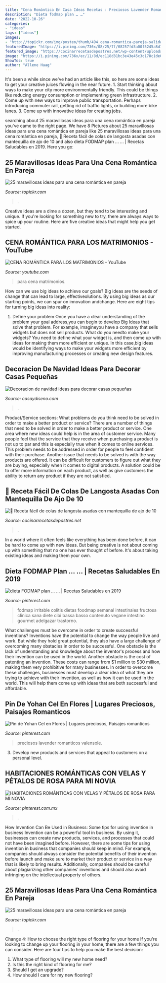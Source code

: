 ```yaml
---
title: "Cena Romántica En Casa Ideas Recetas : Preciosos Lavender Romanticos Valensole"
description: "Dieta fodmap plan … …"
date: "2022-10-26"
categories:
- "ideas"
tags: ["ideas"]
images:
- "http://topickr.com/img/posteo/thumb/494_cena-romantica-pareja-salida_3773.jpg"
featuredImage: "https://i.pinimg.com/736x/08/25/7f/08257fd3a00f5245a8d1d3dcd45860fe.jpg"
featured_image: "https://cocinarrecetasdepostres.net/wp-content/uploads/2019/08/1565392809_477_Receta-facil-de-colas-de-langosta-asadas-con-mantequilla-de.jpg"
image: "https://i.pinimg.com/736x/ec/11/8d/ec118d31bc3e43e45c3c178c1de0f9ca--link-change-.jpg"
ShowToc: true
author: "Allene Haag"
---
```



It's been a while since we've had an article like this, so here are some ideas to get your creative juices flowing in the near future. 1. Start thinking about ways to make your city more environmentally friendly. This could be things like reducing energy consumption or implementing green infrastructure. 2. Come up with new ways to improve public transportation. Perhaps introducing commuter rail, getting rid of traffic lights, or building more bike lanes. 3. Come up with innovative ideas for creating jobs.

	

		
searching about 25 maravillosas ideas para una cena romántica en pareja you've came to the right page. We have 8 Pictures about 25 maravillosas ideas para una cena romántica en pareja like 25 maravillosas ideas para una cena romántica en pareja, 🏅 Receta fácil de colas de langosta asadas con mantequilla de ajo de 10 and also dieta FODMAP plan … … | Recetas Saludables en 2019. Here you go:
		
    
## 25 Maravillosas Ideas Para Una Cena Romántica En Pareja

<img loading=lazy src="http://topickr.com/img/posteo/thumb/494_cena-romantica-pareja-salida_3774.jpg" onerror="this.onerror=null;this.src='https://tse2.mm.bing.net/th?id=OIP.wHEaIYCKbNpuo-cTPPgLjwHaF0&amp;pid=15.1';" alt="25 maravillosas ideas para una cena romántica en pareja">

_Source: topickr.com_

>. 

	

Creative ideas are a dime a dozen, but they tend to be interesting and unique. If you're looking for something new to try, there are always ways to spice up your routine. Here are five creative ideas that might help you get started.

    
## CENA ROMÁNTICA PARA LOS MATRIMONIOS - YouTube

<img loading=lazy src="https://i.ytimg.com/vi/hgDuXHNeehE/maxresdefault.jpg" onerror="this.onerror=null;this.src='https://tse1.mm.bing.net/th?id=OIP.m8lPKVAFJ58xOfFAXmhzDgHaEK&amp;pid=15.1';" alt="CENA ROMÁNTICA PARA LOS MATRIMONIOS - YouTube">

_Source: youtube.com_

>para cena matrimonios. 

	

How can we use big ideas to achieve our goals?
Big ideas are the seeds of change that can lead to large, effectiveolutions. By using big ideas as our starting points, we can spur on innovation andchange. Here are eight tips for turning big ideas into reality:
1. Define your problem
Once you have a clear understanding of the problem your goal address,you can begin to develop Big Ideas that solve that problem. For example, imagineyou have a company that sells widgets but does not sell products. What do you needto make your widgets? You need to define what your widget is, and then come up with ideas for making them more efficient or unique. In this case,big ideas would be identifying ways to make your widgets more efficient by improving manufacturing processes or creating new design features.


    
## Decoracion De Navidad Ideas Para Decorar Casas Pequeñas

<img loading=lazy src="https://casaydiseno.com/wp-content/uploads/2015/09/decoracion-navidad-ideas-para-decorar-estilo-natural1.jpg" onerror="this.onerror=null;this.src='https://tse3.mm.bing.net/th?id=OIP.GdyhnFREK5vRKMAZwpL5AAHaKL&amp;pid=15.1';" alt="Decoracion de navidad ideas para decorar casas pequeñas">

_Source: casaydiseno.com_

>. 

	

Product/Service sections: What problems do you think need to be solved in order to make a better product or service?
There are a number of things that need to be solved in order to make a better product or service. One area where new ideas could help is in the area of customer service. Many people feel that the service that they receive when purchasing a product is not up to par and this is especially true when it comes to online services. This problem needs to be addressed in order for people to feel confident with their purchase. Another issue that needs to be solved is with the way products are offered. It can be difficult for customers to figure out what they are buying, especially when it comes to digital products. A solution could be to offer more information on each product, as well as give customers the ability to return any product if they are not satisfied.

    
## 🏅 Receta Fácil De Colas De Langosta Asadas Con Mantequilla De Ajo De 10

<img loading=lazy src="https://cocinarrecetasdepostres.net/wp-content/uploads/2019/08/1565392809_477_Receta-facil-de-colas-de-langosta-asadas-con-mantequilla-de.jpg" onerror="this.onerror=null;this.src='https://tse2.mm.bing.net/th?id=OIP.59qNyF3ed9S_nwcnh7A7WAHaLH&amp;pid=15.1';" alt="🏅 Receta fácil de colas de langosta asadas con mantequilla de ajo de 10">

_Source: cocinarrecetasdepostres.net_

>. 

	

In a world where it often feels like everything has been done before, it can be hard to come up with new ideas. But being creative is not about coming up with something that no one has ever thought of before. It's about taking existing ideas and making them your own.

    
## Dieta FODMAP Plan … … | Recetas Saludables En 2019

<img loading=lazy src="https://i.pinimg.com/736x/2d/60/90/2d609063a5e2dc9d4464a5760cd8b6d9--dieta-fodmap-dieta-paleo.jpg?b=t" onerror="this.onerror=null;this.src='https://tse1.mm.bing.net/th?id=OIP.EaK-neIcdsK6xHWxfIN_1gHaEd&amp;pid=15.1';" alt="dieta FODMAP plan … … | Recetas Saludables en 2019">

_Source: pinterest.com_

>fodmap irritable colitis dietas foodmap semanal intestinales fructosa clinica sana diete cibi bassa basso contenuto vegane intestino gourmet adelgazar trastorno. 

	

What challenges must be overcome in order to create successful inventions?
Inventions have the potential to change the way people live and work. But while they hold great potential, they also have a large challenge of overcoming many obstacles in order to be successful. One obstacle is the lack of understanding and knowledge about the inventor's process and how their invention can be used in the world. Another obstacle is the cost of patenting an invention. These costs can range from $1 million to $30 million, making them very prohibitive for many businesses. In order to overcome these challenges, businesses must develop a clear idea of what they are trying to achieve with their invention, as well as how it can be used in the world. This will help them come up with ideas that are both successful and affordable.

    
## Pin De Yohan Cel En Flores | Lugares Preciosos, Paisajes Romanticos

<img loading=lazy src="https://i.pinimg.com/736x/08/25/7f/08257fd3a00f5245a8d1d3dcd45860fe.jpg" onerror="this.onerror=null;this.src='https://tse1.mm.bing.net/th?id=OIP.m-HwtPVRMfxIi3qj5HB5AgHaKm&amp;pid=15.1';" alt="Pin de Yohan Cel en Flores | Lugares preciosos, Paisajes romanticos">

_Source: pinterest.com_

>preciosos lavender romanticos valensole. 

	

3. Develop new products and services that appeal to customers on a personal level.

    
## HABITACIONES ROMÁNTICAS CON VELAS Y PÉTALOS DE ROSA PARA MI NOVIA

<img loading=lazy src="https://i.pinimg.com/736x/ec/11/8d/ec118d31bc3e43e45c3c178c1de0f9ca--link-change-.jpg" onerror="this.onerror=null;this.src='https://tse1.mm.bing.net/th?id=OIP.nPErxConw74PpWuEZc19eQHaFB&amp;pid=15.1';" alt="HABITACIONES ROMÁNTICAS CON VELAS Y PÉTALOS DE ROSA PARA MI NOVIA">

_Source: pinterest.com.mx_

>. 

	

How Invention Can Be Used in Business: Some tips for using invention in business
Invention can be a powerful tool in business. By using it, businesses can create new products, services, and processes that could not have been imagined before. However, there are some tips for using invention in business that companies should keep in mind. For example, companies should always consider the potential benefits of their invention before launch and make sure to market their product or service in a way that is likely to bring results. Additionally, companies should be careful about plagiarizing other companies’ inventions and should also avoid infringing on the intellectual property of others.

    
## 25 Maravillosas Ideas Para Una Cena Romántica En Pareja

<img loading=lazy src="http://topickr.com/img/posteo/thumb/494_cena-romantica-pareja-salida_3773.jpg" onerror="this.onerror=null;this.src='https://tse1.mm.bing.net/th?id=OIP.kC0akp5e2WMcLCjZuUEt4gHaDX&amp;pid=15.1';" alt="25 maravillosas ideas para una cena romántica en pareja">

_Source: topickr.com_

>. 

	

Change 4: How to choose the right type of flooring for your home
If you're looking to change up your flooring in your home, there are a few things you can consider. Here are four tips to help you make the best decision: 
1. What type of flooring will my new home need?
2. Is this the right kind of flooring for me?
3. Should I get an upgrade?
4. How should I care for my new flooring?

